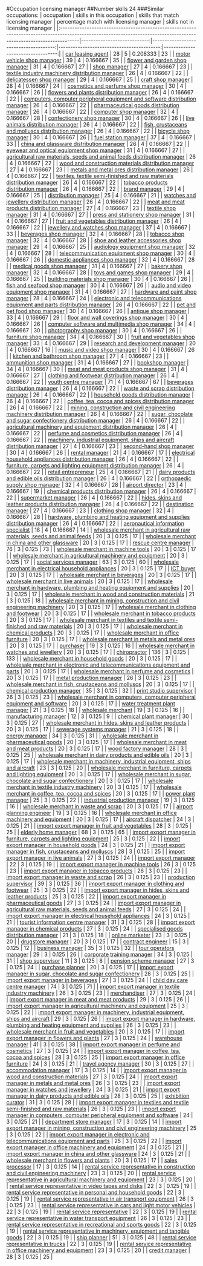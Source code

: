 #Occupation licensing manager
##Number skills 24
###Similar occupations:
| occupation                                                                                                                                                          |   skills in this occupation |   skills that match licensing manager |   percentage match with licensing manager |   skills not in licensing manager |
|:--------------------------------------------------------------------------------------------------------------------------------------------------------------------|----------------------------:|--------------------------------------:|------------------------------------------:|----------------------------------:|
| [car leasing agent](car_leasing_agent.md)                                                                                                                           |                          28 |                                     5 |                                  0.208333 |                                23 |
| [motor vehicle shop manager](motor_vehicle_shop_manager.md)                                                                                                         |                          39 |                                     4 |                                  0.166667 |                                35 |
| [flower and garden shop manager](flower_and_garden_shop_manager.md)                                                                                                 |                          31 |                                     4 |                                  0.166667 |                                27 |
| [shop manager](shop_manager.md)                                                                                                                                     |                          27 |                                     4 |                                  0.166667 |                                23 |
| [textile industry machinery distribution manager](textile_industry_machinery_distribution_manager.md)                                                               |                          26 |                                     4 |                                  0.166667 |                                22 |
| [delicatessen shop manager](delicatessen_shop_manager.md)                                                                                                           |                          29 |                                     4 |                                  0.166667 |                                25 |
| [craft shop manager](craft_shop_manager.md)                                                                                                                         |                          28 |                                     4 |                                  0.166667 |                                24 |
| [cosmetics and perfume shop manager](cosmetics_and_perfume_shop_manager.md)                                                                                         |                          30 |                                     4 |                                  0.166667 |                                26 |
| [flowers and plants distribution manager](flowers_and_plants_distribution_manager.md)                                                                               |                          26 |                                     4 |                                  0.166667 |                                22 |
| [computers, computer peripheral equipment and software distribution manager](computers,_computer_peripheral_equipment_and_software_distribution_manager.md)         |                          26 |                                     4 |                                  0.166667 |                                22 |
| [pharmaceutical goods distribution manager](pharmaceutical_goods_distribution_manager.md)                                                                           |                          26 |                                     4 |                                  0.166667 |                                22 |
| [computer shop manager](computer_shop_manager.md)                                                                                                                   |                          32 |                                     4 |                                  0.166667 |                                28 |
| [confectionery shop manager](confectionery_shop_manager.md)                                                                                                         |                          30 |                                     4 |                                  0.166667 |                                26 |
| [live animals distribution manager](live_animals_distribution_manager.md)                                                                                           |                          26 |                                     4 |                                  0.166667 |                                22 |
| [fish, crustaceans and molluscs distribution manager](fish,_crustaceans_and_molluscs_distribution_manager.md)                                                       |                          26 |                                     4 |                                  0.166667 |                                22 |
| [bicycle shop manager](bicycle_shop_manager.md)                                                                                                                     |                          30 |                                     4 |                                  0.166667 |                                26 |
| [fuel station manager](fuel_station_manager.md)                                                                                                                     |                          37 |                                     4 |                                  0.166667 |                                33 |
| [china and glassware distribution manager](china_and_glassware_distribution_manager.md)                                                                             |                          26 |                                     4 |                                  0.166667 |                                22 |
| [eyewear and optical equipment shop manager](eyewear_and_optical_equipment_shop_manager.md)                                                                         |                          31 |                                     4 |                                  0.166667 |                                27 |
| [agricultural raw materials, seeds and animal feeds distribution manager](agricultural_raw_materials,_seeds_and_animal_feeds_distribution_manager.md)               |                          26 |                                     4 |                                  0.166667 |                                22 |
| [wood and construction materials distribution manager](wood_and_construction_materials_distribution_manager.md)                                                     |                          27 |                                     4 |                                  0.166667 |                                23 |
| [metals and metal ores distribution manager](metals_and_metal_ores_distribution_manager.md)                                                                         |                          26 |                                     4 |                                  0.166667 |                                22 |
| [textiles, textile semi-finished and raw materials distribution manager](textiles,_textile_semi-finished_and_raw_materials_distribution_manager.md)                 |                          26 |                                     4 |                                  0.166667 |                                22 |
| [tobacco products distribution manager](tobacco_products_distribution_manager.md)                                                                                   |                          26 |                                     4 |                                  0.166667 |                                22 |
| [brand manager](brand_manager.md)                                                                                                                                   |                          29 |                                     4 |                                  0.166667 |                                25 |
| [distribution manager](distribution_manager.md)                                                                                                                     |                          25 |                                     4 |                                  0.166667 |                                21 |
| [watches and jewellery distribution manager](watches_and_jewellery_distribution_manager.md)                                                                         |                          26 |                                     4 |                                  0.166667 |                                22 |
| [meat and meat products distribution manager](meat_and_meat_products_distribution_manager.md)                                                                       |                          27 |                                     4 |                                  0.166667 |                                23 |
| [textile shop manager](textile_shop_manager.md)                                                                                                                     |                          31 |                                     4 |                                  0.166667 |                                27 |
| [press and stationery shop manager](press_and_stationery_shop_manager.md)                                                                                           |                          31 |                                     4 |                                  0.166667 |                                27 |
| [fruit and vegetables distribution manager](fruit_and_vegetables_distribution_manager.md)                                                                           |                          26 |                                     4 |                                  0.166667 |                                22 |
| [jewellery and watches shop manager](jewellery_and_watches_shop_manager.md)                                                                                         |                          37 |                                     4 |                                  0.166667 |                                33 |
| [beverages shop manager](beverages_shop_manager.md)                                                                                                                 |                          32 |                                     4 |                                  0.166667 |                                28 |
| [tobacco shop manager](tobacco_shop_manager.md)                                                                                                                     |                          32 |                                     4 |                                  0.166667 |                                28 |
| [shoe and leather accessories shop manager](shoe_and_leather_accessories_shop_manager.md)                                                                           |                          29 |                                     4 |                                  0.166667 |                                25 |
| [audiology equipment shop manager](audiology_equipment_shop_manager.md)                                                                                             |                          32 |                                     4 |                                  0.166667 |                                28 |
| [telecommunication equipment shop manager](telecommunication_equipment_shop_manager.md)                                                                             |                          30 |                                     4 |                                  0.166667 |                                26 |
| [domestic appliances shop manager](domestic_appliances_shop_manager.md)                                                                                             |                          32 |                                     4 |                                  0.166667 |                                28 |
| [medical goods shop manager](medical_goods_shop_manager.md)                                                                                                         |                          31 |                                     4 |                                  0.166667 |                                27 |
| [bakery shop manager](bakery_shop_manager.md)                                                                                                                       |                          32 |                                     4 |                                  0.166667 |                                28 |
| [toys and games shop manager](toys_and_games_shop_manager.md)                                                                                                       |                          29 |                                     4 |                                  0.166667 |                                25 |
| [building materials shop manager](building_materials_shop_manager.md)                                                                                               |                          30 |                                     4 |                                  0.166667 |                                26 |
| [fish and seafood shop manager](fish_and_seafood_shop_manager.md)                                                                                                   |                          30 |                                     4 |                                  0.166667 |                                26 |
| [audio and video equipment shop manager](audio_and_video_equipment_shop_manager.md)                                                                                 |                          31 |                                     4 |                                  0.166667 |                                27 |
| [hardware and paint shop manager](hardware_and_paint_shop_manager.md)                                                                                               |                          28 |                                     4 |                                  0.166667 |                                24 |
| [electronic and telecommunications equipment and parts distribution manager](electronic_and_telecommunications_equipment_and_parts_distribution_manager.md)         |                          26 |                                     4 |                                  0.166667 |                                22 |
| [pet and pet food shop manager](pet_and_pet_food_shop_manager.md)                                                                                                   |                          30 |                                     4 |                                  0.166667 |                                26 |
| [antique shop manager](antique_shop_manager.md)                                                                                                                     |                          33 |                                     4 |                                  0.166667 |                                29 |
| [floor and wall coverings shop manager](floor_and_wall_coverings_shop_manager.md)                                                                                   |                          30 |                                     4 |                                  0.166667 |                                26 |
| [computer software and multimedia shop manager](computer_software_and_multimedia_shop_manager.md)                                                                   |                          34 |                                     4 |                                  0.166667 |                                30 |
| [photography shop manager](photography_shop_manager.md)                                                                                                             |                          30 |                                     4 |                                  0.166667 |                                26 |
| [furniture shop manager](furniture_shop_manager.md)                                                                                                                 |                          34 |                                     4 |                                  0.166667 |                                30 |
| [fruit and vegetables shop manager](fruit_and_vegetables_shop_manager.md)                                                                                           |                          33 |                                     4 |                                  0.166667 |                                29 |
| [research and development manager](research_and_development_manager.md)                                                                                             |                          20 |                                     4 |                                  0.166667 |                                16 |
| [music and video shop manager](music_and_video_shop_manager.md)                                                                                                     |                          30 |                                     4 |                                  0.166667 |                                26 |
| [kitchen and bathroom shop manager](kitchen_and_bathroom_shop_manager.md)                                                                                           |                          27 |                                     4 |                                  0.166667 |                                23 |
| [ammunition shop manager](ammunition_shop_manager.md)                                                                                                               |                          31 |                                     4 |                                  0.166667 |                                27 |
| [bookshop manager](bookshop_manager.md)                                                                                                                             |                          34 |                                     4 |                                  0.166667 |                                30 |
| [meat and meat products shop manager](meat_and_meat_products_shop_manager.md)                                                                                       |                          31 |                                     4 |                                  0.166667 |                                27 |
| [clothing and footwear distribution manager](clothing_and_footwear_distribution_manager.md)                                                                         |                          26 |                                     4 |                                  0.166667 |                                22 |
| [youth centre manager](youth_centre_manager.md)                                                                                                                     |                          71 |                                     4 |                                  0.166667 |                                67 |
| [beverages distribution manager](beverages_distribution_manager.md)                                                                                                 |                          26 |                                     4 |                                  0.166667 |                                22 |
| [waste and scrap distribution manager](waste_and_scrap_distribution_manager.md)                                                                                     |                          26 |                                     4 |                                  0.166667 |                                22 |
| [household goods distribution manager](household_goods_distribution_manager.md)                                                                                     |                          26 |                                     4 |                                  0.166667 |                                22 |
| [coffee, tea, cocoa and spices distribution manager](coffee,_tea,_cocoa_and_spices_distribution_manager.md)                                                         |                          26 |                                     4 |                                  0.166667 |                                22 |
| [mining, construction and civil engineering machinery distribution manager](mining,_construction_and_civil_engineering_machinery_distribution_manager.md)           |                          26 |                                     4 |                                  0.166667 |                                22 |
| [sugar, chocolate and sugar confectionery distribution manager](sugar,_chocolate_and_sugar_confectionery_distribution_manager.md)                                   |                          26 |                                     4 |                                  0.166667 |                                22 |
| [agricultural machinery and equipment distribution manager](agricultural_machinery_and_equipment_distribution_manager.md)                                           |                          26 |                                     4 |                                  0.166667 |                                22 |
| [perfume and cosmetics distribution manager](perfume_and_cosmetics_distribution_manager.md)                                                                         |                          26 |                                     4 |                                  0.166667 |                                22 |
| [machinery, industrial equipment, ships and aircraft distribution manager](machinery,_industrial_equipment,_ships_and_aircraft_distribution_manager.md)             |                          27 |                                     4 |                                  0.166667 |                                23 |
| [second-hand shop manager](second-hand_shop_manager.md)                                                                                                             |                          30 |                                     4 |                                  0.166667 |                                26 |
| [rental manager](rental_manager.md)                                                                                                                                 |                          21 |                                     4 |                                  0.166667 |                                17 |
| [electrical household appliances distribution manager](electrical_household_appliances_distribution_manager.md)                                                     |                          26 |                                     4 |                                  0.166667 |                                22 |
| [furniture, carpets and lighting equipment distribution manager](furniture,_carpets_and_lighting_equipment_distribution_manager.md)                                 |                          26 |                                     4 |                                  0.166667 |                                22 |
| [retail entrepreneur](retail_entrepreneur.md)                                                                                                                       |                          25 |                                     4 |                                  0.166667 |                                21 |
| [dairy products and edible oils distribution manager](dairy_products_and_edible_oils_distribution_manager.md)                                                       |                          26 |                                     4 |                                  0.166667 |                                22 |
| [orthopaedic supply shop manager](orthopaedic_supply_shop_manager.md)                                                                                               |                          32 |                                     4 |                                  0.166667 |                                28 |
| [airport director](airport_director.md)                                                                                                                             |                          23 |                                     4 |                                  0.166667 |                                19 |
| [chemical products distribution manager](chemical_products_distribution_manager.md)                                                                                 |                          26 |                                     4 |                                  0.166667 |                                22 |
| [supermarket manager](supermarket_manager.md)                                                                                                                       |                          26 |                                     4 |                                  0.166667 |                                22 |
| [hides, skins and leather products distribution manager](hides,_skins_and_leather_products_distribution_manager.md)                                                 |                          26 |                                     4 |                                  0.166667 |                                22 |
| [destination manager](destination_manager.md)                                                                                                                       |                          27 |                                     4 |                                  0.166667 |                                23 |
| [clothing shop manager](clothing_shop_manager.md)                                                                                                                   |                          32 |                                     4 |                                  0.166667 |                                28 |
| [hardware, plumbing and heating equipment and supplies distribution manager](hardware,_plumbing_and_heating_equipment_and_supplies_distribution_manager.md)         |                          26 |                                     4 |                                  0.166667 |                                22 |
| [aeronautical information specialist](aeronautical_information_specialist.md)                                                                                       |                          18 |                                     4 |                                  0.166667 |                                14 |
| [wholesale merchant in agricultural raw materials, seeds and animal feeds](wholesale_merchant_in_agricultural_raw_materials,_seeds_and_animal_feeds.md)             |                          20 |                                     3 |                                  0.125    |                                17 |
| [wholesale merchant in china and other glassware](wholesale_merchant_in_china_and_other_glassware.md)                                                               |                          20 |                                     3 |                                  0.125    |                                17 |
| [rescue centre manager](rescue_centre_manager.md)                                                                                                                   |                          76 |                                     3 |                                  0.125    |                                73 |
| [wholesale merchant in machine tools](wholesale_merchant_in_machine_tools.md)                                                                                       |                          20 |                                     3 |                                  0.125    |                                17 |
| [wholesale merchant in agricultural machinery and equipment](wholesale_merchant_in_agricultural_machinery_and_equipment.md)                                         |                          20 |                                     3 |                                  0.125    |                                17 |
| [social services manager](social_services_manager.md)                                                                                                               |                          63 |                                     3 |                                  0.125    |                                60 |
| [wholesale merchant in electrical household appliances](wholesale_merchant_in_electrical_household_appliances.md)                                                   |                          20 |                                     3 |                                  0.125    |                                17 |
| [ICT buyer](ICT_buyer.md)                                                                                                                                           |                          20 |                                     3 |                                  0.125    |                                17 |
| [wholesale merchant in beverages](wholesale_merchant_in_beverages.md)                                                                                               |                          20 |                                     3 |                                  0.125    |                                17 |
| [wholesale merchant in live animals](wholesale_merchant_in_live_animals.md)                                                                                         |                          20 |                                     3 |                                  0.125    |                                17 |
| [wholesale merchant in hardware, plumbing and heating equipment and supplies](wholesale_merchant_in_hardware,_plumbing_and_heating_equipment_and_supplies.md)       |                          20 |                                     3 |                                  0.125    |                                17 |
| [wholesale merchant in wood and construction materials](wholesale_merchant_in_wood_and_construction_materials.md)                                                   |                          21 |                                     3 |                                  0.125    |                                18 |
| [wholesale merchant in mining, construction and civil engineering machinery](wholesale_merchant_in_mining,_construction_and_civil_engineering_machinery.md)         |                          20 |                                     3 |                                  0.125    |                                17 |
| [wholesale merchant in clothing and footwear](wholesale_merchant_in_clothing_and_footwear.md)                                                                       |                          20 |                                     3 |                                  0.125    |                                17 |
| [wholesale merchant in tobacco products](wholesale_merchant_in_tobacco_products.md)                                                                                 |                          20 |                                     3 |                                  0.125    |                                17 |
| [wholesale merchant in textiles and textile semi-finished and raw materials](wholesale_merchant_in_textiles_and_textile_semi-finished_and_raw_materials.md)         |                          20 |                                     3 |                                  0.125    |                                17 |
| [wholesale merchant in chemical products](wholesale_merchant_in_chemical_products.md)                                                                               |                          20 |                                     3 |                                  0.125    |                                17 |
| [wholesale merchant in office furniture](wholesale_merchant_in_office_furniture.md)                                                                                 |                          20 |                                     3 |                                  0.125    |                                17 |
| [wholesale merchant in metals and metal ores](wholesale_merchant_in_metals_and_metal_ores.md)                                                                       |                          20 |                                     3 |                                  0.125    |                                17 |
| [purchaser](purchaser.md)                                                                                                                                           |                          19 |                                     3 |                                  0.125    |                                16 |
| [wholesale merchant in watches and jewellery](wholesale_merchant_in_watches_and_jewellery.md)                                                                       |                          20 |                                     3 |                                  0.125    |                                17 |
| [chiropractor](chiropractor.md)                                                                                                                                     |                         136 |                                     3 |                                  0.125    |                               133 |
| [wholesale merchant in household goods](wholesale_merchant_in_household_goods.md)                                                                                   |                          20 |                                     3 |                                  0.125    |                                17 |
| [wholesale merchant in electronic and telecommunications equipment and parts](wholesale_merchant_in_electronic_and_telecommunications_equipment_and_parts.md)       |                          20 |                                     3 |                                  0.125    |                                17 |
| [wholesale merchant in perfume and cosmetics](wholesale_merchant_in_perfume_and_cosmetics.md)                                                                       |                          20 |                                     3 |                                  0.125    |                                17 |
| [metal production manager](metal_production_manager.md)                                                                                                             |                          26 |                                     3 |                                  0.125    |                                23 |
| [wholesale merchant in fish, crustaceans and molluscs](wholesale_merchant_in_fish,_crustaceans_and_molluscs.md)                                                     |                          20 |                                     3 |                                  0.125    |                                17 |
| [chemical production manager](chemical_production_manager.md)                                                                                                       |                          35 |                                     3 |                                  0.125    |                                32 |
| [print studio supervisor](print_studio_supervisor.md)                                                                                                               |                          26 |                                     3 |                                  0.125    |                                23 |
| [wholesale merchant in computers, computer peripheral equipment and software](wholesale_merchant_in_computers,_computer_peripheral_equipment_and_software.md)       |                          20 |                                     3 |                                  0.125    |                                17 |
| [water treatment plant manager](water_treatment_plant_manager.md)                                                                                                   |                          21 |                                     3 |                                  0.125    |                                18 |
| [wholesale merchant](wholesale_merchant.md)                                                                                                                         |                          19 |                                     3 |                                  0.125    |                                16 |
| [manufacturing manager](manufacturing_manager.md)                                                                                                                   |                          12 |                                     3 |                                  0.125    |                                 9 |
| [chemical plant manager](chemical_plant_manager.md)                                                                                                                 |                          30 |                                     3 |                                  0.125    |                                27 |
| [wholesale merchant in hides, skins and leather products](wholesale_merchant_in_hides,_skins_and_leather_products.md)                                               |                          20 |                                     3 |                                  0.125    |                                17 |
| [sewerage systems manager](sewerage_systems_manager.md)                                                                                                             |                          21 |                                     3 |                                  0.125    |                                18 |
| [energy manager](energy_manager.md)                                                                                                                                 |                          34 |                                     3 |                                  0.125    |                                31 |
| [wholesale merchant in pharmaceutical goods](wholesale_merchant_in_pharmaceutical_goods.md)                                                                         |                          20 |                                     3 |                                  0.125    |                                17 |
| [wholesale merchant in meat and meat products](wholesale_merchant_in_meat_and_meat_products.md)                                                                     |                          20 |                                     3 |                                  0.125    |                                17 |
| [wood factory manager](wood_factory_manager.md)                                                                                                                     |                          28 |                                     3 |                                  0.125    |                                25 |
| [wholesale merchant in dairy products and edible oils](wholesale_merchant_in_dairy_products_and_edible_oils.md)                                                     |                          20 |                                     3 |                                  0.125    |                                17 |
| [wholesale merchant in machinery, industrial equipment, ships and aircraft](wholesale_merchant_in_machinery,_industrial_equipment,_ships_and_aircraft.md)           |                          23 |                                     3 |                                  0.125    |                                20 |
| [wholesale merchant in furniture, carpets and lighting equipment](wholesale_merchant_in_furniture,_carpets_and_lighting_equipment.md)                               |                          20 |                                     3 |                                  0.125    |                                17 |
| [wholesale merchant in sugar, chocolate and sugar confectionery](wholesale_merchant_in_sugar,_chocolate_and_sugar_confectionery.md)                                 |                          20 |                                     3 |                                  0.125    |                                17 |
| [wholesale merchant in textile industry machinery](wholesale_merchant_in_textile_industry_machinery.md)                                                             |                          20 |                                     3 |                                  0.125    |                                17 |
| [wholesale merchant in coffee, tea, cocoa and spices](wholesale_merchant_in_coffee,_tea,_cocoa_and_spices.md)                                                       |                          20 |                                     3 |                                  0.125    |                                17 |
| [power plant manager](power_plant_manager.md)                                                                                                                       |                          25 |                                     3 |                                  0.125    |                                22 |
| [industrial production manager](industrial_production_manager.md)                                                                                                   |                          19 |                                     3 |                                  0.125    |                                16 |
| [wholesale merchant in waste and scrap](wholesale_merchant_in_waste_and_scrap.md)                                                                                   |                          20 |                                     3 |                                  0.125    |                                17 |
| [airport planning engineer](airport_planning_engineer.md)                                                                                                           |                          19 |                                     3 |                                  0.125    |                                16 |
| [wholesale merchant in office machinery and equipment](wholesale_merchant_in_office_machinery_and_equipment.md)                                                     |                          20 |                                     3 |                                  0.125    |                                17 |
| [aircraft dispatcher](aircraft_dispatcher.md)                                                                                                                       |                          24 |                                     3 |                                  0.125    |                                21 |
| [import export manager in fruit and vegetables](import_export_manager_in_fruit_and_vegetables.md)                                                                   |                          28 |                                     3 |                                  0.125    |                                25 |
| [elderly home manager](elderly_home_manager.md)                                                                                                                     |                          68 |                                     3 |                                  0.125    |                                65 |
| [import export manager in furniture, carpets and lighting equipment](import_export_manager_in_furniture,_carpets_and_lighting_equipment.md)                         |                          25 |                                     3 |                                  0.125    |                                22 |
| [import export manager in household goods](import_export_manager_in_household_goods.md)                                                                             |                          24 |                                     3 |                                  0.125    |                                21 |
| [import export manager in fish, crustaceans and molluscs](import_export_manager_in_fish,_crustaceans_and_molluscs.md)                                               |                          28 |                                     3 |                                  0.125    |                                25 |
| [import export manager in live animals](import_export_manager_in_live_animals.md)                                                                                   |                          27 |                                     3 |                                  0.125    |                                24 |
| [import export manager](import_export_manager.md)                                                                                                                   |                          22 |                                     3 |                                  0.125    |                                19 |
| [import export manager in machine tools](import_export_manager_in_machine_tools.md)                                                                                 |                          26 |                                     3 |                                  0.125    |                                23 |
| [import export manager in tobacco products](import_export_manager_in_tobacco_products.md)                                                                           |                          26 |                                     3 |                                  0.125    |                                23 |
| [import export manager in waste and scrap](import_export_manager_in_waste_and_scrap.md)                                                                             |                          26 |                                     3 |                                  0.125    |                                23 |
| [production supervisor](production_supervisor.md)                                                                                                                   |                          39 |                                     3 |                                  0.125    |                                36 |
| [import export manager in clothing and footwear](import_export_manager_in_clothing_and_footwear.md)                                                                 |                          25 |                                     3 |                                  0.125    |                                22 |
| [import export manager in hides, skins and leather products](import_export_manager_in_hides,_skins_and_leather_products.md)                                         |                          25 |                                     3 |                                  0.125    |                                22 |
| [import export manager in pharmaceutical goods](import_export_manager_in_pharmaceutical_goods.md)                                                                   |                          27 |                                     3 |                                  0.125    |                                24 |
| [import export manager in agricultural raw materials, seeds and animal feeds](import_export_manager_in_agricultural_raw_materials,_seeds_and_animal_feeds.md)       |                          27 |                                     3 |                                  0.125    |                                24 |
| [import export manager in electrical household appliances](import_export_manager_in_electrical_household_appliances.md)                                             |                          24 |                                     3 |                                  0.125    |                                21 |
| [tourist information centre manager](tourist_information_centre_manager.md)                                                                                         |                          31 |                                     3 |                                  0.125    |                                28 |
| [import export manager in chemical products](import_export_manager_in_chemical_products.md)                                                                         |                          27 |                                     3 |                                  0.125    |                                24 |
| [specialised goods distribution manager](specialised_goods_distribution_manager.md)                                                                                 |                          21 |                                     3 |                                  0.125    |                                18 |
| [online marketer](online_marketer.md)                                                                                                                               |                          23 |                                     3 |                                  0.125    |                                20 |
| [drugstore manager](drugstore_manager.md)                                                                                                                           |                          20 |                                     3 |                                  0.125    |                                17 |
| [contract engineer](contract_engineer.md)                                                                                                                           |                          15 |                                     3 |                                  0.125    |                                12 |
| [business manager](business_manager.md)                                                                                                                             |                          35 |                                     3 |                                  0.125    |                                32 |
| [tour operators manager](tour_operators_manager.md)                                                                                                                 |                          29 |                                     3 |                                  0.125    |                                26 |
| [corporate training manager](corporate_training_manager.md)                                                                                                         |                          34 |                                     3 |                                  0.125    |                                31 |
| [shop supervisor](shop_supervisor.md)                                                                                                                               |                          11 |                                     3 |                                  0.125    |                                 8 |
| [pension scheme manager](pension_scheme_manager.md)                                                                                                                 |                          27 |                                     3 |                                  0.125    |                                24 |
| [purchase planner](purchase_planner.md)                                                                                                                             |                          20 |                                     3 |                                  0.125    |                                17 |
| [import export manager in sugar, chocolate and sugar confectionery](import_export_manager_in_sugar,_chocolate_and_sugar_confectionery.md)                           |                          28 |                                     3 |                                  0.125    |                                25 |
| [import export manager in beverages](import_export_manager_in_beverages.md)                                                                                         |                          27 |                                     3 |                                  0.125    |                                24 |
| [child day care centre manager](child_day_care_centre_manager.md)                                                                                                   |                          74 |                                     3 |                                  0.125    |                                71 |
| [import export manager in textile industry machinery](import_export_manager_in_textile_industry_machinery.md)                                                       |                          26 |                                     3 |                                  0.125    |                                23 |
| [merchandiser](merchandiser.md)                                                                                                                                     |                          27 |                                     3 |                                  0.125    |                                24 |
| [import export manager in meat and meat products](import_export_manager_in_meat_and_meat_products.md)                                                               |                          29 |                                     3 |                                  0.125    |                                26 |
| [import export manager in agricultural machinery and equipment](import_export_manager_in_agricultural_machinery_and_equipment.md)                                   |                          25 |                                     3 |                                  0.125    |                                22 |
| [import export manager in machinery, industrial equipment, ships and aircraft](import_export_manager_in_machinery,_industrial_equipment,_ships_and_aircraft.md)     |                          29 |                                     3 |                                  0.125    |                                26 |
| [import export manager in hardware, plumbing and heating equipment and supplies](import_export_manager_in_hardware,_plumbing_and_heating_equipment_and_supplies.md) |                          26 |                                     3 |                                  0.125    |                                23 |
| [wholesale merchant in fruit and vegetables](wholesale_merchant_in_fruit_and_vegetables.md)                                                                         |                          20 |                                     3 |                                  0.125    |                                17 |
| [import export manager in flowers and plants](import_export_manager_in_flowers_and_plants.md)                                                                       |                          27 |                                     3 |                                  0.125    |                                24 |
| [warehouse manager](warehouse_manager.md)                                                                                                                           |                          41 |                                     3 |                                  0.125    |                                38 |
| [import export manager in perfume and cosmetics](import_export_manager_in_perfume_and_cosmetics.md)                                                                 |                          27 |                                     3 |                                  0.125    |                                24 |
| [import export manager in coffee, tea, cocoa and spices](import_export_manager_in_coffee,_tea,_cocoa_and_spices.md)                                                 |                          28 |                                     3 |                                  0.125    |                                25 |
| [import export manager in office furniture](import_export_manager_in_office_furniture.md)                                                                           |                          24 |                                     3 |                                  0.125    |                                21 |
| [travel agency manager](travel_agency_manager.md)                                                                                                                   |                          30 |                                     3 |                                  0.125    |                                27 |
| [accommodation manager](accommodation_manager.md)                                                                                                                   |                          17 |                                     3 |                                  0.125    |                                14 |
| [import export manager in wood and construction materials](import_export_manager_in_wood_and_construction_materials.md)                                             |                          27 |                                     3 |                                  0.125    |                                24 |
| [import export manager in metals and metal ores](import_export_manager_in_metals_and_metal_ores.md)                                                                 |                          26 |                                     3 |                                  0.125    |                                23 |
| [import export manager in watches and jewellery](import_export_manager_in_watches_and_jewellery.md)                                                                 |                          24 |                                     3 |                                  0.125    |                                21 |
| [import export manager in dairy products and edible oils](import_export_manager_in_dairy_products_and_edible_oils.md)                                               |                          28 |                                     3 |                                  0.125    |                                25 |
| [exhibition curator](exhibition_curator.md)                                                                                                                         |                          31 |                                     3 |                                  0.125    |                                28 |
| [import export manager in textiles and textile semi-finished and raw materials](import_export_manager_in_textiles_and_textile_semi-finished_and_raw_materials.md)   |                          26 |                                     3 |                                  0.125    |                                23 |
| [import export manager in computers, computer peripheral equipment and software](import_export_manager_in_computers,_computer_peripheral_equipment_and_software.md) |                          24 |                                     3 |                                  0.125    |                                21 |
| [department store manager](department_store_manager.md)                                                                                                             |                          17 |                                     3 |                                  0.125    |                                14 |
| [import export manager in mining, construction and civil engineering machinery](import_export_manager_in_mining,_construction_and_civil_engineering_machinery.md)   |                          25 |                                     3 |                                  0.125    |                                22 |
| [import export manager in electronic and telecommunications equipment and parts](import_export_manager_in_electronic_and_telecommunications_equipment_and_parts.md) |                          25 |                                     3 |                                  0.125    |                                22 |
| [import export manager in office machinery and equipment](import_export_manager_in_office_machinery_and_equipment.md)                                               |                          24 |                                     3 |                                  0.125    |                                21 |
| [import export manager in china and other glassware](import_export_manager_in_china_and_other_glassware.md)                                                         |                          24 |                                     3 |                                  0.125    |                                21 |
| [wholesale merchant in flowers and plants](wholesale_merchant_in_flowers_and_plants.md)                                                                             |                          20 |                                     3 |                                  0.125    |                                17 |
| [sales processor](sales_processor.md)                                                                                                                               |                          17 |                                     3 |                                  0.125    |                                14 |
| [rental service representative in construction and civil engineering machinery](rental_service_representative_in_construction_and_civil_engineering_machinery.md)   |                          23 |                                     3 |                                  0.125    |                                20 |
| [rental service representative in agricultural machinery and equipment](rental_service_representative_in_agricultural_machinery_and_equipment.md)                   |                          23 |                                     3 |                                  0.125    |                                20 |
| [rental service representative in video tapes and disks](rental_service_representative_in_video_tapes_and_disks.md)                                                 |                          22 |                                     3 |                                  0.125    |                                19 |
| [rental service representative in personal and household goods](rental_service_representative_in_personal_and_household_goods.md)                                   |                          22 |                                     3 |                                  0.125    |                                19 |
| [rental service representative in air transport equipment](rental_service_representative_in_air_transport_equipment.md)                                             |                          26 |                                     3 |                                  0.125    |                                23 |
| [rental service representative in cars and light motor vehicles](rental_service_representative_in_cars_and_light_motor_vehicles.md)                                 |                          22 |                                     3 |                                  0.125    |                                19 |
| [rental service representative](rental_service_representative.md)                                                                                                   |                          22 |                                     3 |                                  0.125    |                                19 |
| [rental service representative in water transport equipment](rental_service_representative_in_water_transport_equipment.md)                                         |                          26 |                                     3 |                                  0.125    |                                23 |
| [rental service representative in recreational and sports goods](rental_service_representative_in_recreational_and_sports_goods.md)                                 |                          22 |                                     3 |                                  0.125    |                                19 |
| [rental service representative in machinery, equipment and tangible goods](rental_service_representative_in_machinery,_equipment_and_tangible_goods.md)             |                          22 |                                     3 |                                  0.125    |                                19 |
| [ship planner](ship_planner.md)                                                                                                                                     |                          51 |                                     3 |                                  0.125    |                                48 |
| [rental service representative in trucks](rental_service_representative_in_trucks.md)                                                                               |                          22 |                                     3 |                                  0.125    |                                19 |
| [rental service representative in office machinery and equipment](rental_service_representative_in_office_machinery_and_equipment.md)                               |                          23 |                                     3 |                                  0.125    |                                20 |
| [credit manager](credit_manager.md)                                                                                                                                 |                          28 |                                     3 |                                  0.125    |                                25 |
